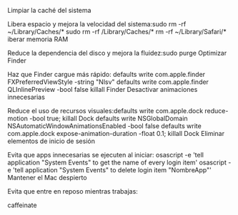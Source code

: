 Limpiar la caché del sistema

Libera espacio y mejora la velocidad del sistema:sudo rm -rf ~/Library/Caches/*
sudo rm -rf /Library/Caches/*
rm -rf ~/Library/Safari/*
iberar memoria RAM

Reduce la dependencia del disco y mejora la fluidez:sudo purge
 Optimizar Finder

Haz que Finder cargue más rápido:
defaults write com.apple.finder FXPreferredViewStyle -string "Nlsv"
defaults write com.apple.finder QLInlinePreview -bool false
killall Finder
Desactivar animaciones innecesarias

Reduce el uso de recursos visuales:defaults write com.apple.dock reduce-motion -bool true; killall Dock
defaults write NSGlobalDomain NSAutomaticWindowAnimationsEnabled -bool false
defaults write com.apple.dock expose-animation-duration -float 0.1; killall Dock
 Eliminar elementos de inicio de sesión

Evita que apps innecesarias se ejecuten al iniciar:
osascript -e 'tell application "System Events" to get the name of every login item'
osascript -e 'tell application "System Events" to delete login item "NombreApp"'
Mantener el Mac despierto

Evita que entre en reposo mientras trabajas:

caffeinate






















